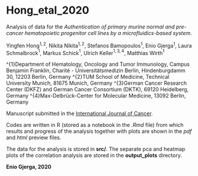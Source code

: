 # Hong_etal_2020
Analysis of data for the *Authentication of primary murine normal and pre-cancer hematopoietic progenitor cell lines by a 
microfluidics-based system*. 

Yingfen Hong$^{1,2}$, Nikita Nikita$^{1,2}$, Stefanos Bamopoulos$^{1}$, Enio Gjerga$^{1}$, Laura Schmalbrock$^{1}$, Markus Schick$^{1}$, Ulrich Keller$^{1,3,4}$, Matthias Wirth$^{1}$

^{1}Department of Hematology, Oncology and Tumor Immunology, Campus Benjamin Franklin, Charité - Universitätsmedizin Berlin, Hindenburgdamm 30, 12203 Berlin, Germany
^{2}TUM School of Medicine, Technical University Munich, 81675 Munich, Germany
^{3}German Cancer Research Center (DKFZ) and German Cancer Consortium (DKTK), 69120 Heidelberg, Germany
^{4}Max-Delbrück-Center for Molecular Medicine, 13092 Berlin, Germany

Manuscript submitted in the [International Journal of Cancer](https://onlinelibrary.wiley.com/journal/10970215).

Codes are written in R (stored as a notebook in the *.Rmd* file) from which results and progress of the analysis together with plots are
shown in the *pdf* and *html* preview files. 

The data for the analysis is stored in **src/**.
The separate pca and heatmap plots of the correlation analysis are stored in the **output_plots** directory.

**Enio Gjerga, 2020**
